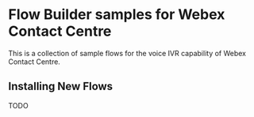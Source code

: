 # Flow Builder samples for Webex Contact Centre
This is a collection of sample flows for the voice IVR capability of Webex Contact Centre.

## Installing New Flows
TODO
